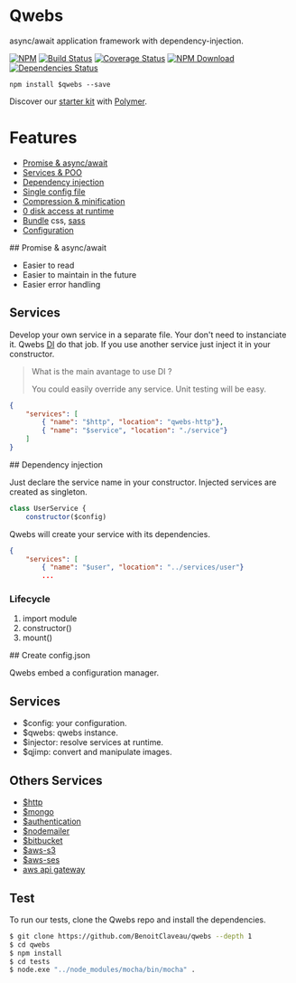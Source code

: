 # Qwebs

 async/await application framework with dependency-injection.

 [![NPM][npm-image]][npm-url]
 [![Build Status][travis-image]][travis-url]
 [![Coverage Status][coveralls-image]][coveralls-url]
 [![NPM Download][npm-image-download]][npm-url]
 [![Dependencies Status][david-dm-image]][david-dm-url]

```shell
npm install $qwebs --save
```

 Discover our [starter kit](https://www.npmjs.com/package/qwebs-starter-kit-polymer) with [Polymer](https://www.polymer-project.org/).

# Features

  * [Promise & async/await](#async/await)
  * [Services & POO](#services) 
  * [Dependency injection](#di)
  * [Single config file](#config) 
  * [Compression & minification](#bundle) 
  * [0 disk access at runtime](#disk) 
  * [Bundle](#bundle) css, [sass](https://www.npmjs.com/package/node-sass)
  * [Configuration](#config)
  
<a name="async/await"/>
## Promise & async/await

  * Easier to read
  * Easier to maintain in the future
  * Easier error handling

## Services
<a name="service"/>

Develop your own service in a separate file. Your don't need to instanciate it. Qwebs [DI](#di) do that job. If you use another service just inject it in your constructor.

> What is the main avantage to use DI ?
>
> You could easily override any service. Unit testing will be easy.

```qwebs.json
{
    "services": [
        { "name": "$http", "location": "qwebs-http"},
        { "name": "$service", "location": "./service"}
    ]
}
```

<a name="di"/>
## Dependency injection

Just declare the service name in your constructor.
Injected services are created as singleton.

```services/user.js
class UserService {
    constructor($config)
```

Qwebs will create your service with its dependencies.

```routes.json
{
    "services": [
        { "name": "$user", "location": "../services/user"}
        ...
```

### Lifecycle

1. import module
1. constructor()
1. mount()

<a name="config"/>
## Create config.json

Qwebs embed a configuration manager. 


## Services

  * $config: your configuration.
  * $qwebs: qwebs instance.
  * $injector: resolve services at runtime.
  * $qjimp: convert and manipulate images.
  
## Others Services
  
  * [$http](https://www.npmjs.com/package/qwebs-http)
  * [$mongo](https://www.npmjs.com/package/qwebs-mongo)
  * [$authentication](https://www.npmjs.com/package/qwebs-auth-jwt)
  * [$nodemailer](https://www.npmjs.com/package/qwebs-nodemailer)
  * [$bitbucket](https://www.npmjs.com/package/qwebs-bitbucket-deploy)
  * [$aws-s3](https://www.npmjs.com/package/qwebs-aws-s3)
  * [$aws-ses](https://www.npmjs.com/package/qwebs-aws-ses)
  * [aws api gateway](https://www.npmjs.com/package/qwebs-aws-api-gateway)


## Test

To run our tests, clone the Qwebs repo and install the dependencies.

```bash
$ git clone https://github.com/BenoitClaveau/qwebs --depth 1
$ cd qwebs
$ npm install
$ cd tests
$ node.exe "../node_modules/mocha/bin/mocha" .
```

[npm-image]: https://img.shields.io/npm/v/qwebs.svg
[npm-image-download]: https://img.shields.io/npm/dm/qwebs.svg
[npm-url]: https://npmjs.org/package/qwebs
[travis-image]: https://travis-ci.org/BenoitClaveau/qwebs.svg?branch=master
[travis-url]: https://travis-ci.org/BenoitClaveau/qwebs
[coveralls-image]: https://coveralls.io/repos/BenoitClaveau/qwebs/badge.svg?branch=master&service=github
[coveralls-url]: https://coveralls.io/github/BenoitClaveau/qwebs?branch=master
[david-dm-image]: https://david-dm.org/BenoitClaveau/qwebs/status.svg
[david-dm-url]: https://david-dm.org/BenoitClaveau/qwebs
